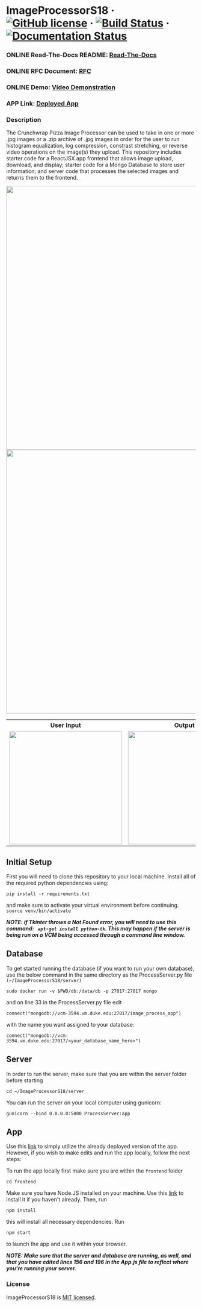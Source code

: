 # ImageProcessorS18 &middot; [![GitHub license](https://img.shields.io/badge/license-MIT-blue.svg)](https://github.com/facebook/react/blob/master/LICENSE) &middot; [![Build Status](https://travis-ci.org/kjans123/ImageProcessorS18.svg?branch=master)](https://travis-ci.org/kjans123/ImageProcessorS18) &middot; [![Documentation Status](https://readthedocs.org/projects/imageprocessors18-cps/badge/?version=latest)](http://imageprocessors18-cps.readthedocs.io/en/latest/?badge=latest)

### ONLINE Read-The-Docs README: [Read-The-Docs](http://imageprocessors18-cps.readthedocs.io/en/latest/)
### ONLINE RFC Document: [RFC](https://docs.google.com/document/d/1zIfm1slOxkt7Gfgiu5WG25OfD-nz8LZkS0AF_JTfVUc/edit?usp=sharing)
### ONLINE Demo: [Video Demonstration](https://youtu.be/i2oXpjaGT1w)
### APP Link: [Deployed App](http://cps_imageprocessors18.surge.sh/)

### Description

The Crunchwrap Pizza Image Processor can be used to take in one or more .jpg images or a .zip archive of .jpg images in order for the user to run histogram equalization, log compression, constrast stretching, or reverse video operations on the image(s) they upload. This repository includes starter code for a ReactJSX app frontend that allows image upload, download, and display; starter code for a Mongo Database to store user information; and server code that processes the selected images and returns them to the frontend.

<img src="https://user-images.githubusercontent.com/24235476/39473111-2f73adf8-4d1b-11e8-8d19-27a584e2de02.png" width="700"/>
<img src="https://user-images.githubusercontent.com/24235476/39543161-7cfde392-4e18-11e8-9f1d-13e687621a8d.png" width="700"/>
<div align="center"><table align="center">
  <tr><th>User Input</th><th>Output</th></tr>
<tr><td><img src="https://user-images.githubusercontent.com/24235476/39538195-fba57750-4e09-11e8-8fbd-b58212e37637.png" width="300"/></td><td><img src="https://user-images.githubusercontent.com/24235476/39538174-ef37ca9a-4e09-11e8-86a5-6020e3c53d75.png" width="300"/></td></tr>
</table></div>


## Initial Setup
First you will need to clone this repository to your local machine. Install all of the required python dependencies using:
```
pip install -r requirements.txt
```
and make sure to activate your virtual environment before continuing. ```source venv/bin/activate ```

   ***NOTE: if Tkinter throws a Not Found error, you will need to use this command: ``` apt-get install python-tk```. This may happen if the server is being run on a VCM being accessed through a command line window.***
    
## Database
To get started running the database (if you want to run your own database), use the below command in the same directory as the ProcessServer.py file ```(~/ImageProcessorS18/server)```
```
sudo docker run -v $PWD/db:/data/db -p 27017:27017 mongo
```
and on line 33 in the ProcessServer.py file edit
```
connect("mongodb://vcm-3594.vm.duke.edu:27017/image_process_app")
```
with the name you want assigned to your database:
```
connect("mongodb://vcm-3594.vm.duke.edu:27017/<your_database_name_here>")
```

## Server
In order to run the server, make sure that you are within the server folder before starting
```
cd ~/ImageProcessorS18/server
```
You can run the server on your local computer using gunicorn:
```
gunicorn --bind 0.0.0.0:5000 ProcessServer:app
```
## App
Use this [link](http://cps_imageprocessors18.surge.sh/) to simply utilize the already deployed version of the app. However, if you wish to make edits and run the app locally, follow the next steps:


To run the app locally first make sure you are within the ```frontend``` folder
```
cd frontend
```
Make sure you have Node.JS installed on your machine. Use this [link](https://nodejs.org/en/) to install it if you haven't already. Then, run
```
npm install
```
this will install all necessary dependencies. Run
```
npm start
```
to launch the app and use it within your browser. 

***NOTE: Make sure that the server and database are running, as well, and that you have edited lines 156 and 196 in the App.js file to reflect where you're running your server.***

### License

ImageProcessorS18 is [MIT licensed](./LICENSE).
